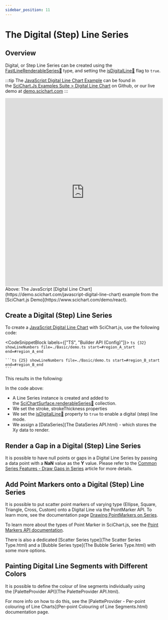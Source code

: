 ```yaml
---
sidebar_position: 11
---
```


# The Digital (Step) Line Series

## Overview

Digital, or Step Line Series can be created using the [FastLineRenderableSeries:blue_book:](https://www.scichart.com/documentation/js/current/typedoc/classes/fastlinerenderableseries.html) type, and setting the [isDigitalLine:blue_book:](https://www.scichart.com/documentation/js/current/typedoc/classes/fastlinerenderableseries.html#isdigitalline) flag to `true`.

:::tip
The [JavaScript Digital Line Chart Example](https://demo.scichart.com/javascript-digital-line-chart) can be found in the [SciChart.Js Examples Suite > Digital Line Chart](https://github.com/ABTSoftware/SciChart.JS.Examples/tree/master/Examples/src/components/Examples/Charts2D/BasicChartTypes/DigitalLineChart) on Github, or our live demo at [demo.scichart.com](https://demo.scichart.com/javascript-digital-line-chart)
:::

<iframe src="https://demo.scichart.com/iframe/javascript-digital-line-chart" width="100%" height="600px" frameborder="0"></iframe>

<div style={{textAlign: "center"}}> 
Above: The JavaScript [Digital Line Chart](https://demo.scichart.com/javascript-digital-line-chart) example from the [SciChart.js Demo](https://www.scichart.com/demo/react).
</div>

## Create a Digital (Step) Line Series

To create a [JavaScript Digital Line Chart](https://demo.scichart.com/javascript-digital-line-chart) with SciChart.js, use the following code:

<CodeSnippetBlock labels={["TS", "Builder API (Config)"]}>
    ```ts {32} showLineNumbers file=./Basic/demo.ts start=#region_A_start end=#region_A_end
    ```

    ```ts {25} showLineNumbers file=./Basic/demo.ts start=#region_B_start end=#region_B_end
    ```
</CodeSnippetBlock>

This results in the following:

<LiveDocSnippet maxWidth={600} name="./Basic/demo.js" />

In the code above:

*   A Line Series instance is created and added to the [SciChartSurface.renderableSeries:blue_book:](https://www.scichart.com/documentation/js/current/typedoc/classes/scichartsurface.html#renderableseries) collection.
*   We set the stroke, strokeThickness properties
*   We set the [isDigitalLine:blue_book:](https://www.scichart.com/documentation/js/current/typedoc/classes/fastlinerenderableseries.html#isdigitalline) property to `true` to enable a digital (step) line mode.
*   We assign a [DataSeries](The DataSeries API.html) - which stores the Xy data to render.

## Render a Gap in a Digital (Step) Line Series

It is possible to have null points or gaps in a Digital Line Series by passing a data point with a **NaN** value as the **Y** value. Please refer to the [Common Series Features - Draw Gaps in Series](DrawingGapsInSeries.html) article for more details.

## Add Point Markers onto a Digital (Step) Line Series

It is possible to put scatter point markers of varying type (Ellipse, Square, Triangle, Cross, Custom) onto a Digital Line via the PointMarker API. To learn more, see the documentation page [Drawing PointMarkers on Series](DrawingPointMarkersOnSeries.html).

To learn more about the types of Point Marker in SciChart.js, see the [Point Markers API documentation](DrawingPointMarkersOnSeries.html).

There is also a dedicated [Scatter Series type](The Scatter Series Type.html) and a [Bubble Series type](The Bubble Series Type.html) with some more options.

## Painting Digital Line Segments with Different Colors

It is possible to define the colour of line segments individually using the [PaletteProvider API](The PaletteProvider API.html).

For more info on how to do this, see the [PaletteProvider - Per-point colouring of Line Charts](Per-point Colouring of Line Segments.html) documentation page.